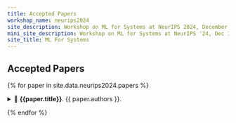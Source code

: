 ```yaml
---
title: Accepted Papers
workshop_name: neurips2024
site_description: Workshop on ML for Systems at NeurIPS 2024, December 15, Vancouver Convention Center
mini_site_description: Workshop on ML for Systems at NeurIPS '24, Dec 15
site_title: ML For Systems
---
```

<div class="inner clearfix">
    <section class="main-content accepted_papers_section">
        <h2>Accepted Papers</h2>
{% for paper in site.data.neurips2024.papers %}
<p><details><summary>🔽 <b>{{paper.title}}</b>. {{ paper.authors }}.</summary>
<p>{{paper.abstract}} <a href="/assets/papers/neurips2024/paper{{paper.id}}.pdf"><b>(paper)</b></a></p>
</details></p>
{% endfor %}
</section>
</div>